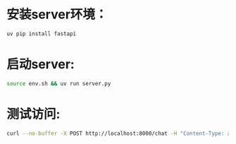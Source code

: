 # 安装server环境：
```bash
uv pip install fastapi
```

# 启动server:
```bash
source env.sh && uv run server.py
```

# 测试访问:
```bash
curl --no-buffer -X POST http://localhost:8000/chat -H "Content-Type: application/json" -d '{"prompt": "你好，你是谁？请简单介绍一下自己>_<"}';echo
```

